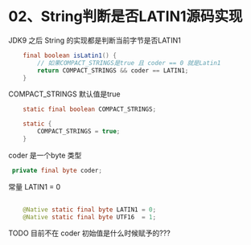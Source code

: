 

# 02、String判断是否LATIN1源码实现


JDK9 之后 String 的实现都是判断当前字节是否LATIN1

```java
    final boolean isLatin1() {
        // 如果COMPACT_STRINGS是true 且 coder == 0 就是Latin1
        return COMPACT_STRINGS && coder == LATIN1;
    }
```

COMPACT_STRINGS 默认值是true


```java
    static final boolean COMPACT_STRINGS;

    static {
        COMPACT_STRINGS = true;
    }
```

coder 是一个byte 类型
```java
 private final byte coder;
```
常量 LATIN1 = 0

```java
 
    @Native static final byte LATIN1 = 0;
    @Native static final byte UTF16  = 1;

```

TODO 目前不在 coder 初始值是什么时候赋予的???

